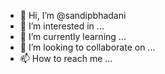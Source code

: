 - 👋 Hi, I’m @sandipbhadani
- 👀 I’m interested in ...
- 🌱 I’m currently learning ...
- 💞️ I’m looking to collaborate on ...
- 📫 How to reach me ...

<!---
sandipbhadani/sandipbhadani is a ✨ special ✨ repository because its `README.md` (this file) appears on your GitHub profile.
You can click the Preview link to take a look at your changes.
--->
